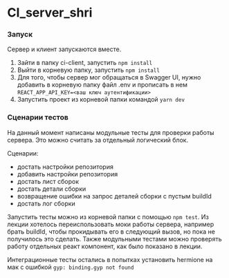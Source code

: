 # CI_server_shri

### Запуск

Сервер и клиент запускаются вместе.

1. Зайти в папку ci-client, запустить `npm install`
2. Выйти в корневую папку, запустить `npm install`
3. Для того, чтобы сервер мог обращаться в Swagger UI, нужно добавить в корневую папку файл .env и прописать в нем 
`REACT_APP_API_KEY=<ваш ключ аутентификации>`
3. Запустить проект из корневой папки командой `yarn dev`

### Сценарии тестов

На данный момент написаны модульные тесты для проверки работы сервера. Это можно считать за отдельный логический блок.

Сценарии:
- достать настройки репозитория
- добавить настройки репозитория
- достать лист сборок
- достать детали сборки
- возвращение ошибки на запрос деталей сборки с пустым buildId
- достать лог сборки


Запустить тесты можно из корневой папки с помощью `npm test`.
Из лекции хотелось переиспользовать моки работы сервера, например брать buildId, чтобы прокидывать его в следующий вызов, но пока не получилось это сделать.
Также модульными тестами можно проверять работу отдельных реакт компонент, как было показано в лекции.

Интеграционные тесты остались в попытках установить hermione на мак с ошибкой `gyp: binding.gyp not found `